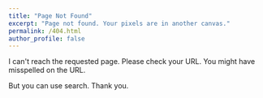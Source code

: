 ```yaml
---
title: "Page Not Found"
excerpt: "Page not found. Your pixels are in another canvas."
permalink: /404.html
author_profile: false
---
```


I can't reach the requested page. Please check your URL. You might have misspelled on the URL.

But you can use search. Thank you.

<script>
  var GOOG_FIXURL_LANG = 'en';
  var GOOG_FIXURL_SITE = 'https://devjunhong.github.io/'
</script>
<script src="https://linkhelp.clients.google.com/tbproxy/lh/wm/fixurl.js">
</script>